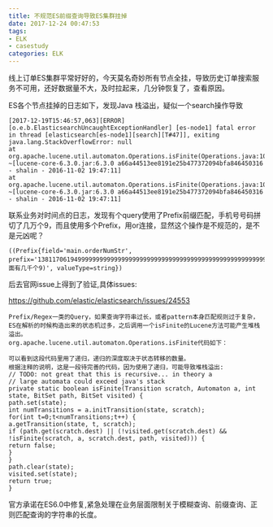 ```yaml
---
title: 不规范ES前缀查询导致ES集群挂掉
date: 2017-12-24 00:47:53
tags:
- ELK
- casestudy
categories: ELK
---
```

线上订单ES集群平常好好的，今天莫名奇妙所有节点全挂，导致历史订单搜索服务不可用，还好数据量不大，及时拉起来，几分钟恢复了，查看原因。

ES各个节点挂掉的日志如下，发现Java 栈溢出，疑似一个search操作导致

    [2017-12-19T15:46:57,063][ERROR][o.e.b.ElasticsearchUncaughtExceptionHandler] [es-node1] fatal error in thread [elasticsearch[es-node1][search][T#47]], exiting
    java.lang.StackOverflowError: null
    at org.apache.lucene.util.automaton.Operations.isFinite(Operations.java:1049) ~[lucene-core-6.3.0.jar:6.3.0 a66a44513ee8191e25b477372094bfa846450316 - shalin - 2016-11-02 19:47:11]
    at org.apache.lucene.util.automaton.Operations.isFinite(Operations.java:1053) ~[lucene-core-6.3.0.jar:6.3.0 a66a44513ee8191e25b477372094bfa846450316 - shalin - 2016-11-02 19:47:11]

联系业务对时间点的日志，发现有个query使用了Prefix前缀匹配，手机号号码拼切了几万个9，而且使用多个Prefix，用or连接，显然这个操作是不规范的，是不是元凶呢？

    ((Prefix{field='main.orderNumStr', prefix='138117061949999999999999999999999999999999999999999999999999999999999999999999999999999999999999999999999(后面有几千个9)', valueType=string})
    
后去官网issue上得到了验证,具体issues:

https://github.com/elastic/elasticsearch/issues/24553

```
Prefix/Regex一类的Query，如果查询字符串过长，或者pattern本身匹配规则过于复杂，ES在解析的时候构造出来的状态机过多，之后调用一个isFinite的Lucene方法可能产生堆栈溢出。
org.apache.lucene.util.automaton.Operations.isFinite代码如下：

可以看到这段代码里用了递归，递归的深度取决于状态转移的数量。
根据注释的说明，这是一段待完善的代码，因为使用了递归，可能导致堆栈溢出:
// TODO: not great that this is recursive... in theory a
// large automata could exceed java's stack
private static boolean isFinite(Transition scratch, Automaton a, int state, BitSet path, BitSet visited) {
path.set(state);
int numTransitions = a.initTransition(state, scratch);
for(int t=0;t<numTransitions;t++) {
a.getTransition(state, t, scratch);
if (path.get(scratch.dest) || (!visited.get(scratch.dest) && !isFinite(scratch, a, scratch.dest, path, visited))) {
return false;
}
}
path.clear(state);
visited.set(state);
return true;
}
```

官方承诺在ES6.0中修复,紧急处理在业务层面限制关于模糊查询、前缀查询、正则匹配查询的字符串的长度。
